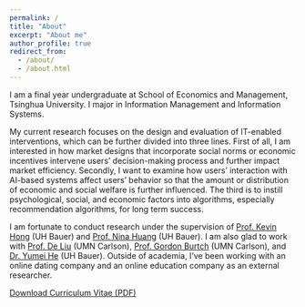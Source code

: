 ```yaml
---
permalink: /
title: "About"
excerpt: "About me"
author_profile: true
redirect_from: 
  - /about/
  - /about.html
---
```


I am a final year undergraduate at School of Economics and Management, Tsinghua University. I major in Information Management and Information Systems. 

My current research focuses on the design and evaluation of IT-enabled interventions, which can be further divided into three lines. First of all, I am interested in how market designs that incorporate social norms or economic incentives intervene users’ decision-making process and further impact market efficiency. Secondly, I want to examine how users’ interaction with AI-based systems affect users’ behavior so that the amount or distribution of economic and social welfare is further influenced. The third is to instill psychological, social, and economic factors into algorithms, especially recommendation algorithms, for long term success.

I am fortunate to conduct research under the supervision of [Prof. Kevin Hong](http://kevinhong.me/) (UH Bauer) and [Prof. Nina Huang](http://nihuang.me/) (UH Bauer). I am also glad to work with [Prof. De Liu](https://de4liu.github.io/home/) (UMN Carlson), [Prof. Gordon Burtch](https://carlsonschool.umn.edu/faculty/gordon-burtch) (UMN Carlson), and [Dr. Yumei He](https://www.bauer.uh.edu/directory/profile.asp?firstname=Yumei&lastname=He) (UH Bauer). Outside of academia, I’ve been working with an online dating company and an online education company as an external researcher. 

[Download Curriculum Vitae (PDF)](/files/CV_Xingchen_Xu.pdf)
